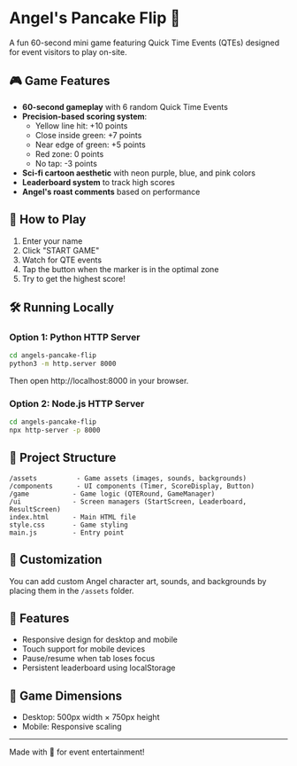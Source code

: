# Angel's Pancake Flip 🥞

A fun 60-second mini game featuring Quick Time Events (QTEs) designed for event visitors to play on-site.

## 🎮 Game Features

- **60-second gameplay** with 6 random Quick Time Events
- **Precision-based scoring system**:
  - Yellow line hit: +10 points
  - Close inside green: +7 points
  - Near edge of green: +5 points
  - Red zone: 0 points
  - No tap: -3 points
- **Sci-fi cartoon aesthetic** with neon purple, blue, and pink colors
- **Leaderboard system** to track high scores
- **Angel's roast comments** based on performance

## 🚀 How to Play

1. Enter your name
2. Click "START GAME"
3. Watch for QTE events
4. Tap the button when the marker is in the optimal zone
5. Try to get the highest score!

## 🛠️ Running Locally

### Option 1: Python HTTP Server
```bash
cd angels-pancake-flip
python3 -m http.server 8000
```
Then open http://localhost:8000 in your browser.

### Option 2: Node.js HTTP Server
```bash
cd angels-pancake-flip
npx http-server -p 8000
```

## 📁 Project Structure

```
/assets          - Game assets (images, sounds, backgrounds)
/components      - UI components (Timer, ScoreDisplay, Button)
/game           - Game logic (QTERound, GameManager)
/ui             - Screen managers (StartScreen, Leaderboard, ResultScreen)
index.html      - Main HTML file
style.css       - Game styling
main.js         - Entry point
```

## 🎨 Customization

You can add custom Angel character art, sounds, and backgrounds by placing them in the `/assets` folder.

## 📱 Features

- Responsive design for desktop and mobile
- Touch support for mobile devices
- Pause/resume when tab loses focus
- Persistent leaderboard using localStorage

## 🎯 Game Dimensions

- Desktop: 500px width × 750px height
- Mobile: Responsive scaling

---

Made with 💜 for event entertainment! 